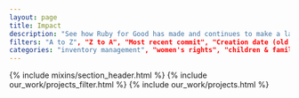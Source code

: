 ```yaml
---
layout: page
title: Impact
description: "See how Ruby for Good has made and continues to make a lasting impact on the global community."
filters: "A to Z", "Z to A", "Most recent commit", "Creation date (old to new)", "Creation date (new to old)"
categories: "inventory management", "women's rights", "children & families", "advocacy", "conservation", "domestic violence", "extinction prevention", "community building", "foster care", "youth issues"
---
```


{% include mixins/section_header.html %}
{% include our_work/projects_filter.html %}
{% include our_work/projects.html %}
